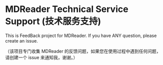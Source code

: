 # MDReader Technical Service Support (技术服务支持)

This is FeedBack project for MDReader. If you have ANY question, please create an issue.


（该项目专门收集 MDReader 的反馈问题，如果您在使用过程中遇到任何问题，请创建一个 issue 来通知我，谢谢。）
